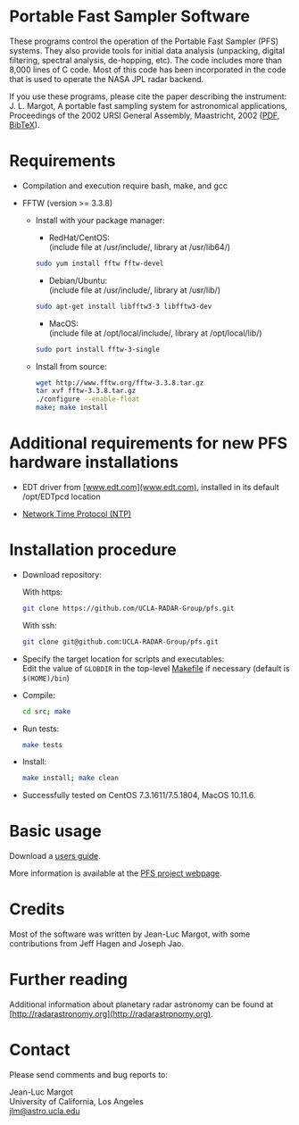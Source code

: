 Portable Fast Sampler Software
====================================

These programs control the operation of the Portable Fast Sampler (PFS) systems.  They also provide tools for initial data analysis (unpacking, digital filtering, spectral analysis, de-hopping, etc).  The code includes more than 8,000 lines of C code.  Most of this code has been incorporated in the code that is used to operate the NASA JPL radar backend.


If you use these programs, please cite the paper describing the instrument: J. L. Margot, A portable fast sampling system for astronomical applications, Proceedings of the 2002 URSI General Assembly, Maastricht, 2002 ([PDF](http://www.ursi.org/proceedings/procGA02/papers/p1949.pdf), [BibTeX](/pfs.bib)).

# Requirements

- Compilation and execution require bash, make, and gcc
  
- FFTW (version >= 3.3.8)

    - Install with your package manager:

       - RedHat/CentOS:   
       (include file at /usr/include/, library at /usr/lib64/)    
       ```sh
       sudo yum install fftw fftw-devel  
       ```
    
       - Debian/Ubuntu:  
       (include file at /usr/include/, library at /usr/lib/)  
       ```sh
       sudo apt-get install libfftw3-3 libfftw3-dev  
       ```
    
       - MacOS:  
       (include file at /opt/local/include/, library at /opt/local/lib/)  
       ```sh
       sudo port install fftw-3-single  
       ```
    
    - Install from source:  
       ```sh
       wget http://www.fftw.org/fftw-3.3.8.tar.gz  
       tar xvf fftw-3.3.8.tar.gz  
       ./configure --enable-float  
       make; make install
       ```

# Additional requirements for new PFS hardware installations

- EDT driver from [www.edt.com](www.edt.com), installed in its default /opt/EDTpcd location

- [Network Time Protocol (NTP)](https://en.wikipedia.org/wiki/Network_Time_Protocol) 

# Installation procedure

- Download repository:  

  With https:  
  ```sh
  git clone https://github.com/UCLA-RADAR-Group/pfs.git  
  ```
  
  With ssh:  
  ```sh
  git clone git@github.com:UCLA-RADAR-Group/pfs.git  
  ```

- Specify the target location for scripts and executables:  
  Edit the value of `GLOBDIR` in the top-level [Makefile](src/Makefile) if necessary (default is `$(HOME)/bin`)
  
- Compile:  
  ```sh
  cd src; make  
  ```

- Run tests:
  ```sh
  make tests  
  ```

- Install:
  ```sh
  make install; make clean
  ```

- Successfully tested on CentOS 7.3.1611/7.5.1804, MacOS 10.11.6.

# Basic usage

Download a [users guide](https://seti.ucla.edu/jlm/research/pfs/pfs_usage.pdf).  

More information is available at the [PFS project webpage](https://seti.ucla.edu/jlm/research/pfs/).  

# Credits
Most of the software was written by Jean-Luc Margot, with some contributions from Jeff Hagen and Joseph Jao.

# Further reading  
Additional information about planetary radar astronomy can be found at [http://radarastronomy.org](http://radarastronomy.org).

# Contact  
Please send comments and bug reports to:  

Jean-Luc Margot  
University of California, Los Angeles  
jlm@astro.ucla.edu
